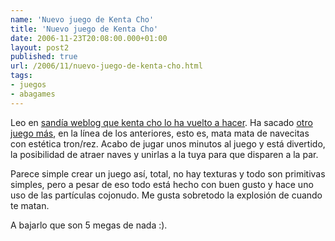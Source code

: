 ```yaml
---
name: 'Nuevo juego de Kenta Cho'
title: 'Nuevo juego de Kenta Cho'
date: 2006-11-23T20:08:00.000+01:00
layout: post2
published: true
url: /2006/11/nuevo-juego-de-kenta-cho.html
tags: 
- juegos
- abagames
---
```


Leo en [sandía weblog que kenta cho lo ha vuelto a hacer](http://www.tomatesasesinos.com/sandiaWeblog/2006/11/23/titanion-nuevo-juego-del-kentachu/). Ha sacado [otro juego más](http://www.asahi-net.or.jp/~cs8k-cyu/windows/ttn.html), en la línea de los anteriores, esto es, mata mata de navecitas con estética tron/rez. Acabo de jugar unos minutos al juego y está divertido, la posibilidad de atraer naves y unirlas a la tuya para que disparen a la par.  
  
Parece simple crear un juego así, total, no hay texturas y todo son primitivas simples, pero a pesar de eso todo está hecho con buen gusto y hace uno uso de las partículas cojonudo. Me gusta sobretodo la explosión de cuando te matan.  
  
A bajarlo que son 5 megas de nada :).